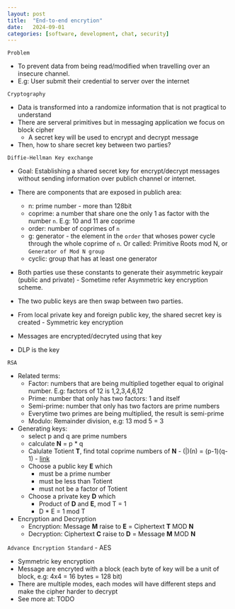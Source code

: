```yaml
---
layout: post
title:  "End-to-end encrytion"
date:   2024-09-01
categories: [software, development, chat, security]
---
```


`Problem`
- To prevent data from being read/modified when travelling over an insecure channel.
- E.g: User submit their credential to server over the internet

`Cryptography`
- Data is transformed into a randomize information that is not pragtical to understand
- There are serveral primitives but in messaging application we focus on block cipher
    - A secret key will be used to encrypt and decrypt message
- Then, how to share secret key between two parties?

`Diffie-Hellman Key exchange`
- Goal: Establishing a shared secret key for encrypt/decrypt messages without sending information over publich channel or internet.
- There are components that are exposed in publich area:
    - n: prime number - more than 128bit
    - coprime: a number that share one the only 1 as factor with the number `n`. E.g: 10 and 11 are coprime
    - order: number of coprimes of `n`
    - g: generator - the element in the `order` that whoses power cycle through the whole coprime of `n`. Or called: Primitive Roots mod N, or `Generator of Mod N group`
    - cyclic: group that has at least one generator
- Both parties use these constants to generate their asymmetric keypair (public and private) - Sometime refer Asymmetric key encryption scheme.
- The two public keys are then swap between two parties.
- From local private key and foreign public key, the shared secret key is created - Symmetric key encryption
- Messages are encrypted/decryted using that key

- DLP is the key

`RSA`
- Related terms:
    - Factor: numbers that are being multiplied together equal to original number. E.g: factors of 12 is 1,2,3,4,6,12
    - Prime: number that only has two factors: 1 and itself
    - Semi-prime: number that only has two factors are prime numbers
    - Everytime two primes are being multiplied, the result is semi-prime
    - Modulo: Remainder division, e.g: 13 mod 5 = 3
- Generating keys:
    - select p and q are prime numbers
    - calculate **N** = p * q
    - Calulate Totient **T**, find total coprime numbers of **N** - (|)(n) = (p-1)(q-1) - [link](https://crypto.stackexchange.com/questions/5715/phipq-p-1-q-1)
    - Choose a public key **E** which
        - must be a prime number
        - must be less than Totient
        - must not be a factor of Totient
    - Choose a private key **D** which
        - Product of **D** and **E**, mod T = 1
        - D * E = 1 mod T
- Encryption and Decryption
     - Encryption: Message **M** raise to **E** = Ciphertext **T** MOD **N**
     - Decryption: Ciphertext **C** raise to **D** = Message **M** MOD **N**

`Advance Encryption Standard` - AES
- Symmetric key encryption
- Message are encryted with a block (each byte of key will be a unit of block, e.g: 4x4 = 16 bytes = 128 bit)
- There are multiple modes, each modes will have different steps and make the cipher harder to decrypt
- See more at: TODO
